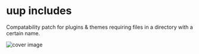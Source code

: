 # uup includes

Compatability patch for plugins & themes requiring files in a directory with a certain name.

![cover image](https://raw.githubusercontent.com/antibrand/uup-includes-patch/master/cover.jpg)
